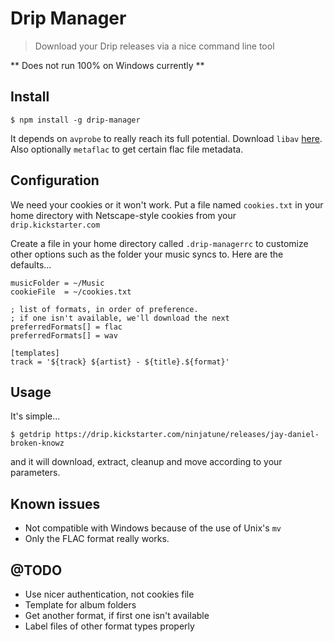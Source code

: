 # Drip Manager
> Download your Drip releases via a nice command line tool

** Does not run 100% on Windows currently **

## Install
```console
$ npm install -g drip-manager
```
It depends on `avprobe` to really reach its full potential. Download `libav` [here](https://libav.org/download/).
Also optionally `metaflac` to get certain flac file metadata.

## Configuration
We need your cookies or it won't work. Put a file named `cookies.txt` in your home directory with Netscape-style cookies from your `drip.kickstarter.com`

Create a file in your home directory called `.drip-managerrc` to customize other options such as the folder your music syncs to. Here are the defaults...

```
musicFolder = ~/Music
cookieFile  = ~/cookies.txt

; list of formats, in order of preference.
; if one isn't available, we'll download the next
preferredFormats[] = flac
preferredFormats[] = wav

[templates]
track = '${track} ${artist} - ${title}.${format}'
```

## Usage
It's simple...
```console
$ getdrip https://drip.kickstarter.com/ninjatune/releases/jay-daniel-broken-knowz
```
and it will download, extract, cleanup and move according to your parameters.


## Known issues
 - Not compatible with Windows because of the use of Unix's `mv`
 - Only the FLAC format really works.

## @TODO
 - Use nicer authentication, not cookies file
 - Template for album folders
 - Get another format, if first one isn't available
 - Label files of other format types properly
